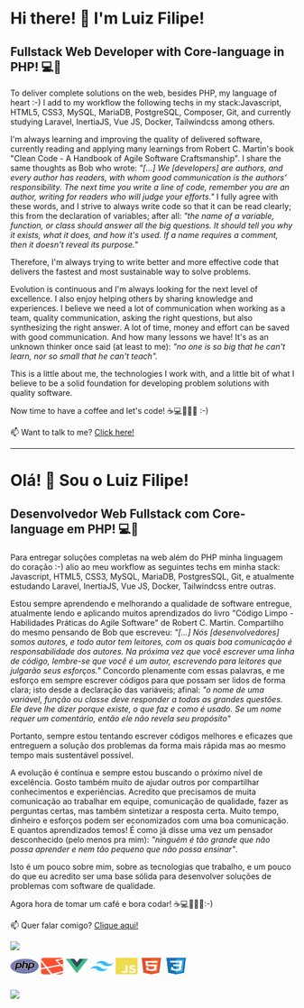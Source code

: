 # Hi there! 👋 I'm Luiz Filipe!
## Fullstack Web Developer with Core-language in PHP! 💻🐘

To deliver complete solutions on the web, besides PHP, my language of heart :-) I add to my workflow the following techs in my stack:Javascript, HTML5, CSS3, MySQL, MariaDB, PostgreSQL, Composer, Git, and currently studying Laravel, InertiaJS, Vue JS, Docker, Tailwindcss among others.

I'm always learning and improving the quality of delivered software, currently reading and applying many learnings from Robert C. Martin's book "Clean Code - A Handbook of Agile Software Craftsmanship". I share the same thoughts as Bob who wrote: *"[...] We [developers] are authors, and every author has readers, with whom good communication is the authors' responsibility. The next time you write a line of code, remember you are an author, writing for readers who will judge your efforts."* I fully agree with these words, and I strive to always write code so that it can be read clearly; this from the declaration of variables; after all: *"the name of a variable, function, or class should answer all the big questions. It should tell you why it exists, what it does, and how it's used. If a name requires a comment, then it doesn't reveal its purpose."*

Therefore, I'm always trying to write better and more effective code that delivers the fastest and most sustainable way to solve problems.

Evolution is continuous and I'm always looking for the next level of excellence. I also enjoy helping others by sharing knowledge and experiences. I believe we need a lot of communication when working as a team, quality communication, asking the right questions, but also synthesizing the right answer. A lot of time, money and effort can be saved with good communication. And how many lessons we have! It's as an unknown thinker once said (at least to me): *"no one is so big that he can't learn, nor so small that he can't teach".*

This is a little about me, the technologies I work with, and a little bit of what I believe to be a solid foundation for developing problem solutions with quality software.

Now time to have a coffee and let's code! ☕💻🐘🚀🚀 :-)

📫 Want to talk to me? <a href="mailto:lfguerino@gmail.com">Click here!</a>

<hr>

# Olá! 👋 Sou o Luiz Filipe!
## Desenvolvedor Web Fullstack com Core-language em PHP! 💻🐘</p>

Para entregar soluções completas na web além do PHP minha linguagem do coração :-) alio ao meu workflow as seguintes techs em minha stack: Javascript, HTML5, CSS3, MySQL, MariaDB, PostgresSQL, Git, e atualmente estudando Laravel, InertiaJS, Vue JS, Docker, Tailwindcss entre outras.

Estou sempre aprendendo e melhorando a qualidade de software entregue, atualmente lendo e aplicando muitos aprendizados do livro "Código Limpo - Habilidades Práticas do Agile Software" de Robert C. Martin. Compartilho do mesmo pensando de Bob que escreveu: *"[...] Nós [desenvolvedores] somos autores, e todo autor tem leitores, com os quais boa comunicação é responsabilidade dos autores. Na próxima vez que você escrever uma linha de código, lembre-se que você é um autor, escrevendo para leitores que julgarão seus esforços."* Concordo plenamente com essas palavras, e me esforço em sempre escrever códigos para que possam ser lidos de forma clara; isto desde a declaração das variáveis; afinal: *"o nome de uma variável, função ou classe deve responder a todas as grandes questões. Ele deve lhe dizer porque existe, o que faz e como é usado. Se um nome requer um comentário, então ele não revela seu propósito"*

Portanto, sempre estou tentando escrever códigos melhores e eficazes que entreguem a solução dos problemas da forma mais rápida mas ao mesmo tempo mais sustentável possível.

A evolução é contínua e sempre estou buscando o próximo nível de excelência. Gosto também muito de ajudar outros por compartilhar conhecimentos e experiências. Acredito que precisamos de muita comunicação ao trabalhar em equipe, comunicação de qualidade, fazer as perguntas certas, mas também sintetizar a resposta certa. Muito tempo, dinheiro e esforços podem ser economizados com uma boa comunicação. E quantos aprendizados temos! É como já disse uma vez um pensador desconhecido (pelo menos pra mim): *"ninguém é tão grande que não possa aprender e nem tão pequeno que não possa ensinar"*.

Isto é um pouco sobre mim, sobre as tecnologias que trabalho, e um pouco do que eu acredito ser uma base sólida para desenvolver soluções de problemas com software de qualidade.</p>

Agora hora de tomar um café e bora codar! ☕💻🐘🚀🚀:-)

📫 Quer falar comigo? <a href="mailto:lfguerino@gmail.com">Clique aqui!</a>

<a href="https://github.com/lfguerino">
  <img height="180em" src="https://github-readme-stats.vercel.app/api?username=lfguerino&show_icons=true&theme=gotham&include_all_commits=true&count_private=true"/>
</a>


<div>
  <img align="center" height="50" width="50" src="https://raw.githubusercontent.com/devicons/devicon/master/icons/php/php-original.svg">
  <img align="center" height="30" width="40" src="https://raw.githubusercontent.com/devicons/devicon/master/icons/laravel/laravel-plain.svg">
  <img align="center" height="30" width="40" src="https://raw.githubusercontent.com/devicons/devicon/master/icons/vuejs/vuejs-original.svg">
  <img align="center" height="30" width="40" src="https://raw.githubusercontent.com/devicons/devicon/master/icons/tailwindcss/tailwindcss-plain.svg">
  <img align="center" height="30" width="40" src="https://raw.githubusercontent.com/devicons/devicon/master/icons/javascript/javascript-plain.svg">
  <img align="center" height="30" width="40" src="https://raw.githubusercontent.com/devicons/devicon/master/icons/html5/html5-original.svg">
  <img align="center" height="30" width="40" src="https://raw.githubusercontent.com/devicons/devicon/master/icons/css3/css3-original.svg">
</div>

<br>

<div>
  <a href="https://www.linkedin.com/in/lfguerino" target="_blank">
    <img src="https://img.shields.io/badge/-LinkedIn-%230077B5?style=for-the-badge&logo=linkedin&logoColor=white">
   </a>
</div> 
